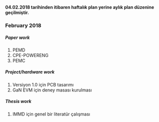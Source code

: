 **04.02.2018 tarihinden itibaren haftalık plan yerine aylık plan düzenine geçilmiştir.**

### February 2018
##### Paper work
1. PEMD
2. CPE-POWERENG
3. PEMC

##### Project/hardware work
1. Versiyon 1.0 için PCB tasarımı
2. GaN EVM için deney masası kurulması

##### Thesis work
1. IMMD için genel bir literatür çalışması
